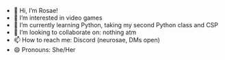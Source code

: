 - 👋 Hi, I’m Rosae!
- 👀 I’m interested in video games
- 🌱 I’m currently learning Python, taking my second Python class and CSP
- 💞️ I’m looking to collaborate on: nothing atm
- 📫 How to reach me: Discord (neurosae, DMs open)
- 😄 Pronouns: She/Her

<!---
Neuro-light/Neuro-light is a ✨ special ✨ repository because its `README.md` (this file) appears on your GitHub profile.
You can click the Preview link to take a look at your changes.
--->
